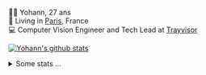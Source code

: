 <p>
  👨🏻 <bold>Yohann</bold>, 27 ans<br/>
  💼 Living in <a href="https://www.google.com/maps?q=paris">Paris</a>, France<br/>
  💻 Computer Vision Engineer and Tech Lead at <a href="https://trayvisor.com/">Trayvisor</a><br/>
</p>

<a href="https://github.com/anuraghazra/github-readme-stats"><img align="center" src="https://github-readme-stats-go94hl40s-yohann84l.vercel.app//api?username=yohann84L&show_icons=true&include_all_commits=true" alt="Yohann's github stats" /> </a>


<details>
  <summary>Some stats ...</summary><br/>
  

<!--START_SECTION:waka-->
![Code Time](http://img.shields.io/badge/Code%20Time-999%20hrs%2037%20mins-blue)

![Profile Views](http://img.shields.io/badge/Profile%20Views-0-blue)

**🐱 My GitHub Data** 

> 📦 440.7 kB Used in GitHub's Storage 
 > 
> 🏆 90 Contributions in the Year 2024
 > 
> 🚫 Not Opted to Hire
 > 
> 📜 24 Public Repositories 
 > 
> 🔑 21 Private Repositories 
 > 
**I'm an Early 🐤** 

```text
🌞 Morning                17454 commits       ████████░░░░░░░░░░░░░░░░░   30.21 % 
🌆 Daytime                33471 commits       ██████████████░░░░░░░░░░░   57.92 % 
🌃 Evening                6696 commits        ███░░░░░░░░░░░░░░░░░░░░░░   11.59 % 
🌙 Night                  163 commits         ░░░░░░░░░░░░░░░░░░░░░░░░░   00.28 % 
```
📅 **I'm Most Productive on Wednesday** 

```text
Monday                   11172 commits       █████░░░░░░░░░░░░░░░░░░░░   19.33 % 
Tuesday                  10700 commits       █████░░░░░░░░░░░░░░░░░░░░   18.52 % 
Wednesday                12472 commits       █████░░░░░░░░░░░░░░░░░░░░   21.58 % 
Thursday                 11943 commits       █████░░░░░░░░░░░░░░░░░░░░   20.67 % 
Friday                   10631 commits       █████░░░░░░░░░░░░░░░░░░░░   18.40 % 
Saturday                 348 commits         ░░░░░░░░░░░░░░░░░░░░░░░░░   00.60 % 
Sunday                   518 commits         ░░░░░░░░░░░░░░░░░░░░░░░░░   00.90 % 
```


📊 **This Week I Spent My Time On** 

```text
🕑︎ Time Zone: Europe/Paris

💬 Programming Languages: 
Python                   14 hrs 39 mins      ███████████████████░░░░░░   76.41 % 
YAML                     1 hr 47 mins        ██░░░░░░░░░░░░░░░░░░░░░░░   09.36 % 
Jupyter                  1 hr 26 mins        ██░░░░░░░░░░░░░░░░░░░░░░░   07.55 % 
Requirements.txt         28 mins             █░░░░░░░░░░░░░░░░░░░░░░░░   02.46 % 
Docker                   22 mins             ░░░░░░░░░░░░░░░░░░░░░░░░░   01.98 % 

🔥 Editors: 
PyCharm                  18 hrs 36 mins      ████████████████████████░   96.97 % 
VS Code                  34 mins             █░░░░░░░░░░░░░░░░░░░░░░░░   03.03 % 

💻 Operating System: 
Mac                      19 hrs 10 mins      █████████████████████████   100.00 % 
```

**I Mostly Code in Python** 

```text
Python                   24 repos            ██████████████░░░░░░░░░░░   54.55 % 
Jupyter Notebook         5 repos             ███░░░░░░░░░░░░░░░░░░░░░░   11.36 % 
JavaScript               3 repos             ██░░░░░░░░░░░░░░░░░░░░░░░   06.82 % 
HTML                     2 repos             █░░░░░░░░░░░░░░░░░░░░░░░░   04.55 % 
Shell                    1 repo              █░░░░░░░░░░░░░░░░░░░░░░░░   02.27 % 
```




 Last Updated on 23/01/2024 00:30:54 UTC
<!--END_SECTION:waka-->
